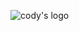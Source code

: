 ![cody's logo](https://github.com/alphaotuken/codys-portfolio/assets/100890340/dab0d6ad-29e7-401a-8de5-523455223838)
